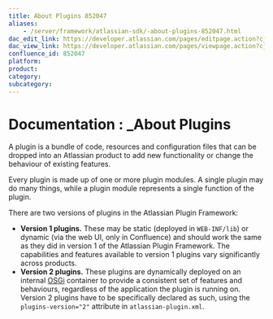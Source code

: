 ```yaml
---
title: About Plugins 852047
aliases:
    - /server/framework/atlassian-sdk/-about-plugins-852047.html
dac_edit_link: https://developer.atlassian.com/pages/editpage.action?cjm=wozere&pageId=852047
dac_view_link: https://developer.atlassian.com/pages/viewpage.action?cjm=wozere&pageId=852047
confluence_id: 852047
platform:
product:
category:
subcategory:
---
```

# Documentation : \_About Plugins

A plugin is a bundle of code, resources and configuration files that can be dropped into an Atlassian product to add new functionality or change the behaviour of existing features.

Every plugin is made up of one or more plugin modules. A single plugin may do many things, while a plugin module represents a single function of the plugin.

There are two versions of plugins in the Atlassian Plugin Framework:

-   **Version 1 plugins.** These may be static (deployed in `WEB-INF/lib`) or dynamic (via the web UI, only in Confluence) and should work the same as they did in version 1 of the Atlassian Plugin Framework. The capabilities and features available to version 1 plugins vary significantly across products.
-   **Version 2 plugins.** These plugins are dynamically deployed on an internal <a href="http://osgi.org" class="external-link">OSGi</a> container to provide a consistent set of features and behaviours, regardless of the application the plugin is running on. Version 2 plugins have to be specifically declared as such, using the `plugins-version="2"` attribute in `atlassian-plugin.xml`.
















































































































































































































































































































